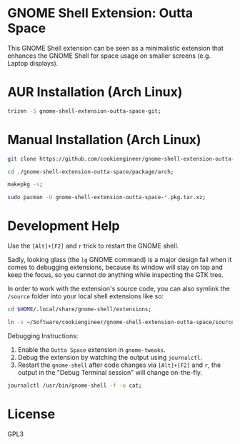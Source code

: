 
# GNOME Shell Extension: Outta Space

This GNOME Shell extension can be seen as a minimalistic extension
that enhances the GNOME Shell for space usage on smaller screens
(e.g. Laptop displays).


# AUR Installation (Arch Linux)

```bash
trizen -S gnome-shell-extension-outta-space-git;
```


# Manual Installation (Arch Linux)

```bash
git clone https://github.com/cookiengineer/gnome-shell-extension-outta-space.git;

cd ./gnome-shell-extension-outta-space/package/arch;

makepkg -s;

sudo pacman -U gnome-shell-extension-outta-space-*.pkg.tar.xz;
```


# Development Help

Use the `[Alt]+[F2]` and `r` trick to restart the GNOME shell.

Sadly, looking glass (the `lg` GNOME command) is a major design
fail when it comes to debugging extensions, because its window
will stay on top and keep the focus, so you cannot do anything
while inspecting the GTK tree.

In order to work with the extension's source code, you can also symlink
the `/source` folder into your local shell extensions like so:

```bash
cd $HOME/.local/share/gnome-shell/extensions;

ln -s ~/Software/cookiengineer/gnome-shell-extension-outta-space/source outta-space@cookie.engineer;
```

Debugging Instructions:

1. Enable the `Outta Space` extension in `gnome-tweaks`.
2. Debug the extension by watching the output using `journalctl`.
3. Restart the `gnome-shell` after code changes via `[Alt]+[F2]` and `r`,
   the output in the "Debug Terminal session" will change on-the-fly.

```bash
journalctl /usr/bin/gnome-shell -f -o cat;
```


# License

GPL3

